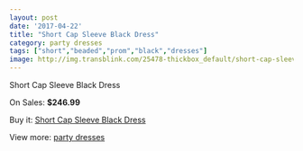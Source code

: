 ```yaml
---
layout: post
date: '2017-04-22'
title: "Short Cap Sleeve Black Dress"
category: party dresses
tags: ["short","beaded","prom","black","dresses"]
image: http://img.transblink.com/25478-thickbox_default/short-cap-sleeve-black-dress.jpg
---
```

Short Cap Sleeve Black Dress

On Sales: **$246.99**
<a href="https://www.transblink.com/en/party-dresses/8032-short-cap-sleeve-black-dress.html"><amp-img layout="responsive" width="600" height="600" src="//img.transblink.com/25478-thickbox_default/short-cap-sleeve-black-dress.jpg" alt="Short Cap Sleeve Black Dress 0" /></a>
<a href="https://www.transblink.com/en/party-dresses/8032-short-cap-sleeve-black-dress.html"><amp-img layout="responsive" width="600" height="600" src="//img.transblink.com/25479-thickbox_default/short-cap-sleeve-black-dress.jpg" alt="Short Cap Sleeve Black Dress 1" /></a>

Buy it: [Short Cap Sleeve Black Dress](https://www.transblink.com/en/party-dresses/8032-short-cap-sleeve-black-dress.html "Short Cap Sleeve Black Dress")

View more: [party dresses](https://www.transblink.com/en/62-party-dresses "party dresses")